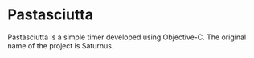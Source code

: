 Pastasciutta
============

Pastasciutta is a simple timer developed using Objective-C. The original name of the project is Saturnus.